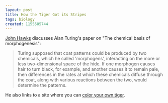 ```yaml
---
layout: post
title: How the Tiger Got its Stripes
tags: biology
created: 1155585744
---
```

[John Hawks](http://johnhawks.net/weblog/2006/08/07#leopard_spots_turing_2006) discusses Alan Turing's paper on "The chemical basis of morphogenesis":  

> Turing supposed that coat patterns could be produced by two chemicals, which he called 'morphogens', interacting on the more or less two-dimensional space of the hide. If one morphogen causes hair to turn black, for example, and another causes it to remain pale, then differences in the rates at which these chemicals diffuse through the coat, along with various reactions between the two, would determine the patterns.

He also links to a site where you can [color your own tiger](http://www.sfu.ca/~cjenning/toybox/turingmorph/).<!--break-->
